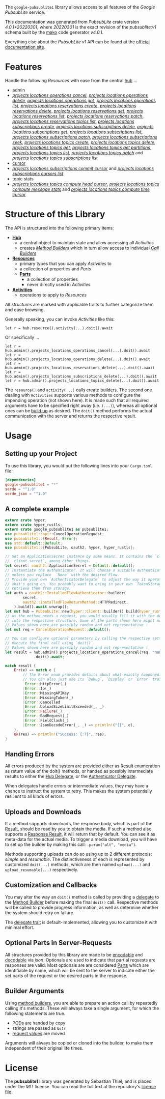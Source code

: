 <!---
DO NOT EDIT !
This file was generated automatically from 'src/generator/templates/api/README.md.mako'
DO NOT EDIT !
-->
The `google-pubsublite1` library allows access to all features of the *Google PubsubLite* service.

This documentation was generated from *PubsubLite* crate version *4.0.1+20220301*, where *20220301* is the exact revision of the *pubsublite:v1* schema built by the [mako](http://www.makotemplates.org/) code generator *v4.0.1*.

Everything else about the *PubsubLite* *v1* API can be found at the
[official documentation site](https://cloud.google.com/pubsub/lite/docs).
# Features

Handle the following *Resources* with ease from the central [hub](https://docs.rs/google-pubsublite1/4.0.1+20220301/google_pubsublite1/PubsubLite) ... 

* admin
 * [*projects locations operations cancel*](https://docs.rs/google-pubsublite1/4.0.1+20220301/google_pubsublite1/api::AdminProjectLocationOperationCancelCall), [*projects locations operations delete*](https://docs.rs/google-pubsublite1/4.0.1+20220301/google_pubsublite1/api::AdminProjectLocationOperationDeleteCall), [*projects locations operations get*](https://docs.rs/google-pubsublite1/4.0.1+20220301/google_pubsublite1/api::AdminProjectLocationOperationGetCall), [*projects locations operations list*](https://docs.rs/google-pubsublite1/4.0.1+20220301/google_pubsublite1/api::AdminProjectLocationOperationListCall), [*projects locations reservations create*](https://docs.rs/google-pubsublite1/4.0.1+20220301/google_pubsublite1/api::AdminProjectLocationReservationCreateCall), [*projects locations reservations delete*](https://docs.rs/google-pubsublite1/4.0.1+20220301/google_pubsublite1/api::AdminProjectLocationReservationDeleteCall), [*projects locations reservations get*](https://docs.rs/google-pubsublite1/4.0.1+20220301/google_pubsublite1/api::AdminProjectLocationReservationGetCall), [*projects locations reservations list*](https://docs.rs/google-pubsublite1/4.0.1+20220301/google_pubsublite1/api::AdminProjectLocationReservationListCall), [*projects locations reservations patch*](https://docs.rs/google-pubsublite1/4.0.1+20220301/google_pubsublite1/api::AdminProjectLocationReservationPatchCall), [*projects locations reservations topics list*](https://docs.rs/google-pubsublite1/4.0.1+20220301/google_pubsublite1/api::AdminProjectLocationReservationTopicListCall), [*projects locations subscriptions create*](https://docs.rs/google-pubsublite1/4.0.1+20220301/google_pubsublite1/api::AdminProjectLocationSubscriptionCreateCall), [*projects locations subscriptions delete*](https://docs.rs/google-pubsublite1/4.0.1+20220301/google_pubsublite1/api::AdminProjectLocationSubscriptionDeleteCall), [*projects locations subscriptions get*](https://docs.rs/google-pubsublite1/4.0.1+20220301/google_pubsublite1/api::AdminProjectLocationSubscriptionGetCall), [*projects locations subscriptions list*](https://docs.rs/google-pubsublite1/4.0.1+20220301/google_pubsublite1/api::AdminProjectLocationSubscriptionListCall), [*projects locations subscriptions patch*](https://docs.rs/google-pubsublite1/4.0.1+20220301/google_pubsublite1/api::AdminProjectLocationSubscriptionPatchCall), [*projects locations subscriptions seek*](https://docs.rs/google-pubsublite1/4.0.1+20220301/google_pubsublite1/api::AdminProjectLocationSubscriptionSeekCall), [*projects locations topics create*](https://docs.rs/google-pubsublite1/4.0.1+20220301/google_pubsublite1/api::AdminProjectLocationTopicCreateCall), [*projects locations topics delete*](https://docs.rs/google-pubsublite1/4.0.1+20220301/google_pubsublite1/api::AdminProjectLocationTopicDeleteCall), [*projects locations topics get*](https://docs.rs/google-pubsublite1/4.0.1+20220301/google_pubsublite1/api::AdminProjectLocationTopicGetCall), [*projects locations topics get partitions*](https://docs.rs/google-pubsublite1/4.0.1+20220301/google_pubsublite1/api::AdminProjectLocationTopicGetPartitionCall), [*projects locations topics list*](https://docs.rs/google-pubsublite1/4.0.1+20220301/google_pubsublite1/api::AdminProjectLocationTopicListCall), [*projects locations topics patch*](https://docs.rs/google-pubsublite1/4.0.1+20220301/google_pubsublite1/api::AdminProjectLocationTopicPatchCall) and [*projects locations topics subscriptions list*](https://docs.rs/google-pubsublite1/4.0.1+20220301/google_pubsublite1/api::AdminProjectLocationTopicSubscriptionListCall)
* [cursor](https://docs.rs/google-pubsublite1/4.0.1+20220301/google_pubsublite1/api::Cursor)
 * [*projects locations subscriptions commit cursor*](https://docs.rs/google-pubsublite1/4.0.1+20220301/google_pubsublite1/api::CursorProjectLocationSubscriptionCommitCursorCall) and [*projects locations subscriptions cursors list*](https://docs.rs/google-pubsublite1/4.0.1+20220301/google_pubsublite1/api::CursorProjectLocationSubscriptionCursorListCall)
* topic stats
 * [*projects locations topics compute head cursor*](https://docs.rs/google-pubsublite1/4.0.1+20220301/google_pubsublite1/api::TopicStatProjectLocationTopicComputeHeadCursorCall), [*projects locations topics compute message stats*](https://docs.rs/google-pubsublite1/4.0.1+20220301/google_pubsublite1/api::TopicStatProjectLocationTopicComputeMessageStatCall) and [*projects locations topics compute time cursor*](https://docs.rs/google-pubsublite1/4.0.1+20220301/google_pubsublite1/api::TopicStatProjectLocationTopicComputeTimeCursorCall)




# Structure of this Library

The API is structured into the following primary items:

* **[Hub](https://docs.rs/google-pubsublite1/4.0.1+20220301/google_pubsublite1/PubsubLite)**
    * a central object to maintain state and allow accessing all *Activities*
    * creates [*Method Builders*](https://docs.rs/google-pubsublite1/4.0.1+20220301/google_pubsublite1/client::MethodsBuilder) which in turn
      allow access to individual [*Call Builders*](https://docs.rs/google-pubsublite1/4.0.1+20220301/google_pubsublite1/client::CallBuilder)
* **[Resources](https://docs.rs/google-pubsublite1/4.0.1+20220301/google_pubsublite1/client::Resource)**
    * primary types that you can apply *Activities* to
    * a collection of properties and *Parts*
    * **[Parts](https://docs.rs/google-pubsublite1/4.0.1+20220301/google_pubsublite1/client::Part)**
        * a collection of properties
        * never directly used in *Activities*
* **[Activities](https://docs.rs/google-pubsublite1/4.0.1+20220301/google_pubsublite1/client::CallBuilder)**
    * operations to apply to *Resources*

All *structures* are marked with applicable traits to further categorize them and ease browsing.

Generally speaking, you can invoke *Activities* like this:

```Rust,ignore
let r = hub.resource().activity(...).doit().await
```

Or specifically ...

```ignore
let r = hub.admin().projects_locations_operations_cancel(...).doit().await
let r = hub.admin().projects_locations_operations_delete(...).doit().await
let r = hub.admin().projects_locations_reservations_delete(...).doit().await
let r = hub.admin().projects_locations_subscriptions_delete(...).doit().await
let r = hub.admin().projects_locations_topics_delete(...).doit().await
```

The `resource()` and `activity(...)` calls create [builders][builder-pattern]. The second one dealing with `Activities` 
supports various methods to configure the impending operation (not shown here). It is made such that all required arguments have to be 
specified right away (i.e. `(...)`), whereas all optional ones can be [build up][builder-pattern] as desired.
The `doit()` method performs the actual communication with the server and returns the respective result.

# Usage

## Setting up your Project

To use this library, you would put the following lines into your `Cargo.toml` file:

```toml
[dependencies]
google-pubsublite1 = "*"
serde = "^1.0"
serde_json = "^1.0"
```

## A complete example

```Rust
extern crate hyper;
extern crate hyper_rustls;
extern crate google_pubsublite1 as pubsublite1;
use pubsublite1::api::CancelOperationRequest;
use pubsublite1::{Result, Error};
use std::default::Default;
use pubsublite1::{PubsubLite, oauth2, hyper, hyper_rustls};

// Get an ApplicationSecret instance by some means. It contains the `client_id` and 
// `client_secret`, among other things.
let secret: oauth2::ApplicationSecret = Default::default();
// Instantiate the authenticator. It will choose a suitable authentication flow for you, 
// unless you replace  `None` with the desired Flow.
// Provide your own `AuthenticatorDelegate` to adjust the way it operates and get feedback about 
// what's going on. You probably want to bring in your own `TokenStorage` to persist tokens and
// retrieve them from storage.
let auth = oauth2::InstalledFlowAuthenticator::builder(
        secret,
        oauth2::InstalledFlowReturnMethod::HTTPRedirect,
    ).build().await.unwrap();
let mut hub = PubsubLite::new(hyper::Client::builder().build(hyper_rustls::HttpsConnectorBuilder::new().with_native_roots().https_or_http().enable_http1().enable_http2().build()), auth);
// As the method needs a request, you would usually fill it with the desired information
// into the respective structure. Some of the parts shown here might not be applicable !
// Values shown here are possibly random and not representative !
let mut req = CancelOperationRequest::default();

// You can configure optional parameters by calling the respective setters at will, and
// execute the final call using `doit()`.
// Values shown here are possibly random and not representative !
let result = hub.admin().projects_locations_operations_cancel(req, "name")
             .doit().await;

match result {
    Err(e) => match e {
        // The Error enum provides details about what exactly happened.
        // You can also just use its `Debug`, `Display` or `Error` traits
         Error::HttpError(_)
        |Error::Io(_)
        |Error::MissingAPIKey
        |Error::MissingToken(_)
        |Error::Cancelled
        |Error::UploadSizeLimitExceeded(_, _)
        |Error::Failure(_)
        |Error::BadRequest(_)
        |Error::FieldClash(_)
        |Error::JsonDecodeError(_, _) => println!("{}", e),
    },
    Ok(res) => println!("Success: {:?}", res),
}

```
## Handling Errors

All errors produced by the system are provided either as [Result](https://docs.rs/google-pubsublite1/4.0.1+20220301/google_pubsublite1/client::Result) enumeration as return value of
the doit() methods, or handed as possibly intermediate results to either the 
[Hub Delegate](https://docs.rs/google-pubsublite1/4.0.1+20220301/google_pubsublite1/client::Delegate), or the [Authenticator Delegate](https://docs.rs/yup-oauth2/*/yup_oauth2/trait.AuthenticatorDelegate.html).

When delegates handle errors or intermediate values, they may have a chance to instruct the system to retry. This 
makes the system potentially resilient to all kinds of errors.

## Uploads and Downloads
If a method supports downloads, the response body, which is part of the [Result](https://docs.rs/google-pubsublite1/4.0.1+20220301/google_pubsublite1/client::Result), should be
read by you to obtain the media.
If such a method also supports a [Response Result](https://docs.rs/google-pubsublite1/4.0.1+20220301/google_pubsublite1/client::ResponseResult), it will return that by default.
You can see it as meta-data for the actual media. To trigger a media download, you will have to set up the builder by making
this call: `.param("alt", "media")`.

Methods supporting uploads can do so using up to 2 different protocols: 
*simple* and *resumable*. The distinctiveness of each is represented by customized 
`doit(...)` methods, which are then named `upload(...)` and `upload_resumable(...)` respectively.

## Customization and Callbacks

You may alter the way an `doit()` method is called by providing a [delegate](https://docs.rs/google-pubsublite1/4.0.1+20220301/google_pubsublite1/client::Delegate) to the 
[Method Builder](https://docs.rs/google-pubsublite1/4.0.1+20220301/google_pubsublite1/client::CallBuilder) before making the final `doit()` call. 
Respective methods will be called to provide progress information, as well as determine whether the system should 
retry on failure.

The [delegate trait](https://docs.rs/google-pubsublite1/4.0.1+20220301/google_pubsublite1/client::Delegate) is default-implemented, allowing you to customize it with minimal effort.

## Optional Parts in Server-Requests

All structures provided by this library are made to be [encodable](https://docs.rs/google-pubsublite1/4.0.1+20220301/google_pubsublite1/client::RequestValue) and 
[decodable](https://docs.rs/google-pubsublite1/4.0.1+20220301/google_pubsublite1/client::ResponseResult) via *json*. Optionals are used to indicate that partial requests are responses 
are valid.
Most optionals are are considered [Parts](https://docs.rs/google-pubsublite1/4.0.1+20220301/google_pubsublite1/client::Part) which are identifiable by name, which will be sent to 
the server to indicate either the set parts of the request or the desired parts in the response.

## Builder Arguments

Using [method builders](https://docs.rs/google-pubsublite1/4.0.1+20220301/google_pubsublite1/client::CallBuilder), you are able to prepare an action call by repeatedly calling it's methods.
These will always take a single argument, for which the following statements are true.

* [PODs][wiki-pod] are handed by copy
* strings are passed as `&str`
* [request values](https://docs.rs/google-pubsublite1/4.0.1+20220301/google_pubsublite1/client::RequestValue) are moved

Arguments will always be copied or cloned into the builder, to make them independent of their original life times.

[wiki-pod]: http://en.wikipedia.org/wiki/Plain_old_data_structure
[builder-pattern]: http://en.wikipedia.org/wiki/Builder_pattern
[google-go-api]: https://github.com/google/google-api-go-client

# License
The **pubsublite1** library was generated by Sebastian Thiel, and is placed 
under the *MIT* license.
You can read the full text at the repository's [license file][repo-license].

[repo-license]: https://github.com/Byron/google-apis-rsblob/main/LICENSE.md


